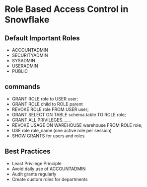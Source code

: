 # Role Based Access Control in Snowflake

## Default Important Roles
- ACCOUNTADMIN
- SECURITYADMIN
- SYSADMIN
- USERADMIN
- PUBLIC

## commands
- GRANT ROLE role to USER user;
- GRANT ROLE child to ROLE parent
- REVOKE ROLE role FROM USER user;
- GRANT SELECT ON TABLE schema.table TO ROLE role;
- GRANT ALL PRIVILEGES.......
- REVOKE USAGE ON WAREHOUSE warehouse FROM ROLE role;
- USE role role_name (one active role per session)
- SHOW GRANTS for users and roles

## Best Practices
- Least Privilege Principle
- Avoid daily use of ACCOUNTADMIN
- Audit grants regularly
- Create custom roles for departments

